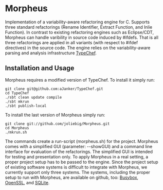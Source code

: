 Morpheus
========

Implementation of a variability-aware refactoring engine for C.
Supports three standard refactorings (Rename Identifier, Extract Function, and Inlie Function).
In contrast to existing refactoring engines such as Eclipse/CDT, Morpheus can handle varibility in source code induced by #ifdefs.
That is all three refactorings are applied in all variants (with respect to #ifdef directives) in the source code.
The engine relies on the variability-aware parsing and analysis infrastructure [TypeChef](https://ckaestne.github.io/TypeChef/).


Installation and Usage
----------------------

Morpheus requires a modified version of TypeChef. To install it simply run:

    git clone git@github.com:aJanker/TypeChef.git
    cd TypeChef
    ./sbt clean update compile
    ./sbt mkrun
    ./sbt publish-local

To install the last version of Morpheus simply run:

    git clone git://github.com/joliebig/Morpheus.git
    cd Morpheus
    ./mkrun.sh

The commands create a run-script (morpheus.sh) for the project. Morpheus comes with a simplified GUI (parameter: --showGUI) and a command line interface for evaluation of the refactorings. The simplified GUI is intended for testing and presentation only. To apply Morpheus in a real setting, a proper project setup has to be passed to the engine. Since the project setup of existing software systems is difficult to integrate with Morpheus, we currently support only three systems. The systems, including the proper setup to run with Morpheus, are available on github, too: [Busybox](https://github.com/aJanker/cRefactor-BusyBoxEvaluation), [OpenSSL](https://github.com/aJanker/cRefactor-OpenSSLEvaluation), and [SQLite](https://github.com/aJanker/cRefactor-SQLiteEvaluation).

